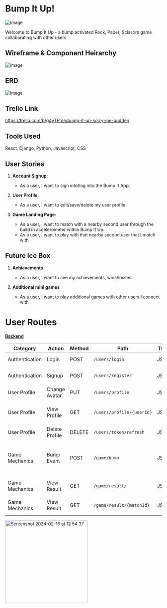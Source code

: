 # Bump It Up! 

![image](https://github.com/fritzhuie/bump-it-frontend/assets/150071971/82806cbd-a95e-4943-b987-6aaf75109f25)

Welcome to Bump It Up - a bump activated Rock, Paper, Scissors game collaborating with other users

## Wireframe & Component Heirarchy
![image](https://github.com/fritzhuie/bump-it-frontend/assets/150071971/878040ac-3d7b-48cb-917f-39d897649466)

## ERD 
![image](https://github.com/fritzhuie/bump-it-frontend/assets/150071971/fd4cd5e5-d0c3-4ec0-970c-b93efd7320dd)

## Trello Link 
https://trello.com/b/g4yTFtne/bump-it-up-sorry-joe-budden

## Tools Used 
React, Django, Python, Javascript, CSS 

## User Stories 

1. **Account Signup**: 
   - As a user, I want to sign into/log into the Bump It App.

2. **User Profile**: 
   - As a user, I want to edit/save/delete my user profile 

3. **Game Landing Page**: 
   - As a user, I want to match with a nearby second user through the build in accelerometer within Bump It Up.
   - As a user, I want to play with that nearby second user that I match with

## Future Ice Box 

1. **Achievements**
   - As a user, I want to see my achievements, wins/losses
  
2. **Additional mini games**
   - As a user, I want to play additional games with other users I connect with

# User Routes

**[Backend](https://github.com/Shyan-spec/bump-it-backend)**

| Category        | Action          | Method | Path                        | Type       | Parameters                                          |
|-----------------|-----------------|--------|-----------------------------|------------|----------------------------------------------------|
| Authentication  | Login           | POST   | `/users/login`              | JSON       | `email`, `password`                                 |
| Authentication  | Signup          | POST   | `/users/register`           | JSON       | `email`, `password`, `name`                         |
| User Profile    | Change Avatar   | PUT    | `/users/profile`            | JSON       | `url`                                               |
| User Profile    | View Profile    | GET    | `/users/profile/{userId}`   | JSON       | `userId` (optional, path parameter)                 |
| User Profile    | Delete Profile  | DELETE | `/users/token/refresh`      | JSON       | `userId`                                             
| Game Mechanics  | Bump Event      | POST   | `/game/bump`                | JSON       | `timestamp` (`Date`), `choice` (`rock`, `scissor`, `paper`) |
| Game Mechanics  | View Result     | GET    | `/game/result/`             | JSON       | `matchId` (path parameter)                          |
| Game Mechanics  | View Result     | GET    | `/game/result/{matchId}`    | JSON       | `matchId` (path parameter)                          |


<img width="265" alt="Screenshot 2024-02-16 at 12 54 37" src="https://github.com/fritzhuie/bump-it-frontend/assets/1472318/66157e98-a2fe-495c-a1fb-10b08f0488f1">













